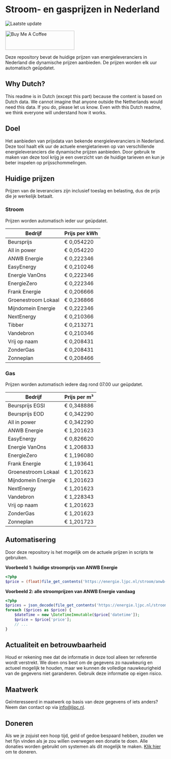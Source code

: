 # Stroom- en gasprijzen in Nederland

![Laatste update](https://img.shields.io/badge/laatste%20update-2025--07--14%2014%3A00%20CET-brightgreen)

<a href="https://www.buymeacoffee.com/Lars-" target="_blank"><img src="https://cdn.buymeacoffee.com/buttons/v2/default-orange.png" alt="Buy Me A Coffee" height="60" style="height: 60px !important;width: 217px !important;" ></a>

Deze repository bevat de huidige prijzen van energieleveranciers in Nederland die dynamische prijzen aanbieden. De prijzen worden elk uur automatisch geüpdatet.

## Why Dutch?

This readme is in Dutch (except this part) because the content is based on Dutch data. We cannot imagine that anyone outside the Netherlands would need this data. If you do, please let us know. Even with this Dutch readme, we think
everyone will understand how it works.

## Doel

Het aanbieden van prijsdata van bekende energieleveranciers in Nederland. Deze tool haalt elk uur de actuele energietarieven op van verschillende energieleveranciers die dynamische prijzen aanbieden. Door gebruik te maken van deze tool
krijg je een overzicht van de huidige tarieven en kun je beter inspelen op prijsschommelingen.

## Huidige prijzen

Prijzen van de leveranciers zijn inclusief toeslag en belasting, dus de prijs die je werkelijk betaalt.

### Stroom

Prijzen worden automatisch ieder uur geüpdatet.

 Bedrijf | Prijs per kWh 
---------|---------------
Beursprijs | € 0,054220
All in power | € 0,054220
ANWB Energie | € 0,222346
EasyEnergy | € 0,210246
Energie VanOns | € 0,222346
EnergieZero | € 0,222346
Frank Energie | € 0,206666
Groenestroom Lokaal | € 0,236866
Mijndomein Energie | € 0,222346
NextEnergy | € 0,210366
Tibber | € 0,213271
Vandebron | € 0,210346
Vrij op naam | € 0,208431
ZonderGas | € 0,208431
Zonneplan | € 0,208466


### Gas

Prijzen worden automatisch iedere dag rond 07.00 uur geüpdatet.

 Bedrijf | Prijs per m³ 
---------|--------------
Beursprijs EGSI | € 0,348886
Beursprijs EOD | € 0,342290
All in power | € 0,342290
ANWB Energie | € 1,201623
EasyEnergy | € 0,826620
Energie VanOns | € 1,206833
EnergieZero | € 1,196080
Frank Energie | € 1,193641
Groenestroom Lokaal | € 1,201623
Mijndomein Energie | € 1,201623
NextEnergy | € 1,201623
Vandebron | € 1,228343
Vrij op naam | € 1,201623
ZonderGas | € 1,201623
Zonneplan | € 1,201723


## Automatisering

Door deze repository is het mogelijk om de actuele prijzen in scripts te gebruiken.

**Voorbeeld 1: huidige stroomprijs van ANWB Energie**

```php
<?php
$price = (float)file_get_contents('https://energie.ljpc.nl/stroom/anwb-energie-nu.txt');

```

**Voorbeeld 2: alle stroomprijzen van ANWB Energie vandaag**

```php
<?php
$prices = json_decode(file_get_contents('https://energie.ljpc.nl/stroom/all-in-power-vandaag.json'),true);
foreach ($prices as $price) {
    $dateTime = new \DateTimeImmutable($price['datetime']);
    $price = $price['price'];
    // ...
}
```

## Actualiteit en betrouwbaarheid

Houd er rekening mee dat de informatie in deze tool alleen ter referentie wordt verstrekt. We doen ons best om de gegevens zo nauwkeurig en actueel mogelijk te houden, maar we kunnen de volledige nauwkeurigheid van de gegevens niet
garanderen. Gebruik deze informatie op eigen risico.

## Maatwerk

Geïnteresseerd in maatwerk op basis van deze gegevens of iets anders? Neem dan contact op
via [info@ljpc.nl](mailto:info@ljpc.nl?subject=Energie%20prijzen).

## Doneren

Als we je zojuist een hoop tijd, geld of gedoe bespaard hebben, zouden we het fijn vinden als je zou willen overwegen een
donatie te doen. Alle donaties worden gebruikt om systemen als dit mogelijk te
maken. [Klik hier](https://www.buymeacoffee.com/Lars-) om te doneren.
